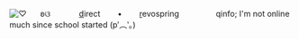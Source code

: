 ![♡](https://i.postimg.cc/8zJCZ6sr/Untitled186-20250724160133.png) 
⠀⠀ʚଓ⠀⠀⠀⠀⠀[d](https://rentry.co/qu1ck)irect⠀⠀⠀•⠀⠀⠀[r](https://revospring.net/@Puppydolls)evospring
⠀⠀⠀⠀⠀⠀qinfo;  I'm not online much since school started (p′︵‵。)
